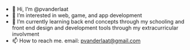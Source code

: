 - 👋 Hi, I’m @pvanderlaat
- 👀 I’m interested in web, game, and app development
- 🌱 I’m currently learning back end concepts through my schooling and front end design and development tools through my extracurricular involvment
- 📫 How to reach me. email: pvanderlaat@gmail.com

<!---
pvanderlaat/pvanderlaat is a ✨ special ✨ repository because its `README.md` (this file) appears on your GitHub profile.
You can click the Preview link to take a look at your changes.
--->
